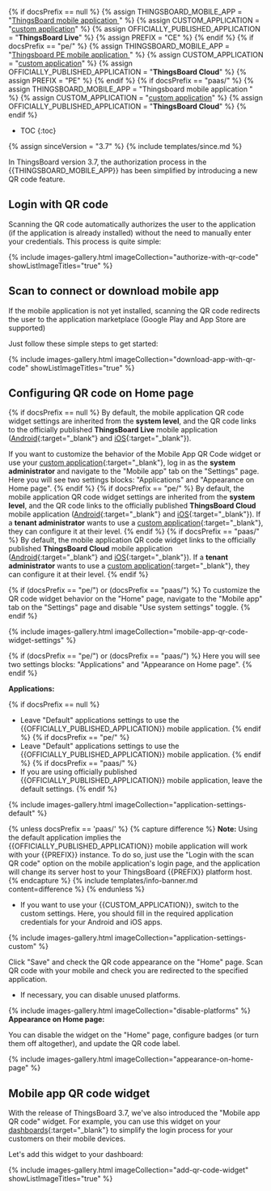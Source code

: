 {% if docsPrefix == null %}
{% assign THINGSBOARD_MOBILE_APP = "[ThingsBoard mobile application ](/docs/mobile/)" %}
{% assign CUSTOM_APPLICATION = "[custom application](/docs/mobile/)" %}
{% assign OFFICIALLY_PUBLISHED_APPLICATION = "**ThingsBoard Live**" %}
{% assign PREFIX = "CE" %}
{% endif %}
{% if docsPrefix == "pe/" %}
{% assign THINGSBOARD_MOBILE_APP = "[Thingsboard PE mobile application ](/docs/pe/mobile/)" %}
{% assign CUSTOM_APPLICATION = "[custom application](/docs/pe/mobile/)" %}
{% assign OFFICIALLY_PUBLISHED_APPLICATION = "**ThingsBoard Cloud**" %}
{% assign PREFIX = "PE" %}
{% endif %}
{% if docsPrefix == "paas/" %}
{% assign THINGSBOARD_MOBILE_APP = "Thingsboard mobile application " %}
{% assign CUSTOM_APPLICATION = "[custom application](/docs/pe/mobile/)" %}
{% assign OFFICIALLY_PUBLISHED_APPLICATION = "**ThingsBoard Cloud**" %}
{% endif %}

* TOC
{:toc}

{% assign sinceVersion = "3.7" %}
{% include templates/since.md %}

In ThingsBoard version 3.7, the authorization process in the {{THINGSBOARD_MOBILE_APP}} has been simplified by introducing a new QR code feature.

## Login with QR code

Scanning the QR code automatically authorizes the user to the application (if the application is already installed) without the need to manually enter your credentials.
This process is quite simple:

{% include images-gallery.html imageCollection="authorize-with-qr-code" showListImageTitles="true" %}

## Scan to connect or download mobile app

If the mobile application is not yet installed, scanning the QR code redirects the user to the application marketplace (Google Play and App Store are supported)

Just follow these simple steps to get started:

{% include images-gallery.html imageCollection="download-app-with-qr-code" showListImageTitles="true" %}

## Configuring QR code on Home page

{% if docsPrefix == null %}
By default, the mobile application QR code widget settings are inherited from the **system level**, and the QR code links to the officially published **ThingsBoard Live** mobile application ([Android](https://play.google.com/store/apps/details?id=org.thingsboard.demo.app){:target="_blank"} and [iOS](https://apps.apple.com/us/app/thingsboard-live/id1594355695){:target="_blank"}).

If you want to customize the behavior of the Mobile App QR Code widget or use your [custom application](/docs/mobile/){:target="_blank"}, log in as the **system administrator** and navigate to the "Mobile app" tab on the "Settings" page. Here you will see two settings blocks: "Applications" and "Appearance on Home page".
{% endif %}
{% if docsPrefix == "pe/" %}
By default, the mobile application QR code widget settings are inherited from the **system level**, and the QR code links to the officially published **ThingsBoard Cloud** mobile application ([Android](https://play.google.com/store/apps/details?id=org.thingsboard.cloud){:target="_blank"} and [iOS](https://apps.apple.com/us/app/thingsboard-cloud/id6499209395){:target="_blank"}).
If a **tenant administrator** wants to use a [custom application](/docs/pe/mobile/){:target="_blank"}, they can configure it at their level.
{% endif %}
{% if docsPrefix == "paas/" %}
By default, the mobile application QR code widget links to the officially published **ThingsBoard Cloud** mobile application ([Android](https://play.google.com/store/apps/details?id=org.thingsboard.cloud){:target="_blank"} and [iOS](https://apps.apple.com/us/app/thingsboard-cloud/id6499209395){:target="_blank"}).
If a **tenant administrator** wants to use a [custom application](/docs/pe/mobile/){:target="_blank"}, they can configure it at their level.
{% endif %}

{% if (docsPrefix == "pe/") or (docsPrefix == "paas/") %}
To customize the QR code widget behavior on the "Home" page, navigate to the "Mobile app" tab on the "Settings" page and disable "Use system settings" toggle.
{% endif %}

{% include images-gallery.html imageCollection="mobile-app-qr-code-widget-settings" %}

{% if (docsPrefix == "pe/") or (docsPrefix == "paas/") %}
Here you will see two settings blocks: "Applications" and "Appearance on Home page".
{% endif %}

**Applications:**

{% if docsPrefix == null %}
* Leave "Default" applications settings to use the {{OFFICIALLY_PUBLISHED_APPLICATION}} mobile application.
{% endif %}
{% if docsPrefix == "pe/" %}
* Leave "Default" applications settings to use the {{OFFICIALLY_PUBLISHED_APPLICATION}} mobile application.
{% endif %}
{% if docsPrefix == "paas/" %}
* If you are using officially published {{OFFICIALLY_PUBLISHED_APPLICATION}} mobile application, leave the default settings.
{% endif %}

{% include images-gallery.html imageCollection="application-settings-default" %}

{% unless docsPrefix == 'paas/' %}
{% capture difference %}
**Note:** Using the default application implies the {{OFFICIALLY_PUBLISHED_APPLICATION}} mobile application will work with your {{PREFIX}} instance. To do so, just use the "Login with the scan QR code" option on the mobile application's login page, and the application will change its server host to your ThingsBoard {{PREFIX}} platform host.
{% endcapture %}
{% include templates/info-banner.md content=difference %}
{% endunless %}

* If you want to use your {{CUSTOM_APPLICATION}}, switch to the custom settings. Here, you should fill in the required application credentials for your Android and iOS apps. 

{% include images-gallery.html imageCollection="application-settings-custom" %}

Click "Save" and check the QR code appearance on the "Home" page. Scan QR code with your mobile and check you are redirected to the specified application.

* If necessary, you can disable unused platforms.

{% include images-gallery.html imageCollection="disable-platforms" %}
<br>
**Appearance on Home page:**

You can disable the widget on the "Home" page, configure badges (or turn them off altogether), and update the QR code label.

{% include images-gallery.html imageCollection="appearance-on-home-page" %}

## Mobile app QR code widget

With the release of ThingsBoard 3.7, we've also introduced the "Mobile app QR code" widget. For example, you can use this widget on your [dashboards](/docs/{{docsPrefix}}user-guide/dashboards/){:target="_blank"} to simplify the login process for your customers on their mobile devices.

Let's add this widget to your dashboard:

{% include images-gallery.html imageCollection="add-qr-code-widget" showListImageTitles="true" %}